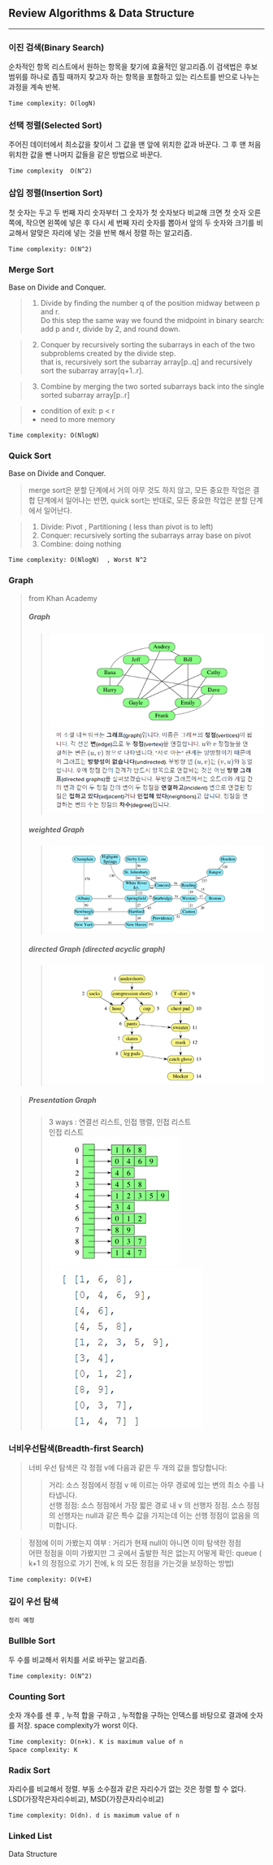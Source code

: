 ## Review Algorithms  & Data Structure  
___  

### 이진 검색(Binary Search)  
순차적인 항목 리스트에서 원하는 항목을 찾기에 효율적인 알고리즘.이 검색법은 후보 범위를 하나로 좁힐 때까지 찾고자 하는 항목을 포함하고 있는 리스트를 반으로 나누는 과정을 계속 반복.  

	Time complexity: O(logN)

### 선택 정렬(Selected Sort)  
주어진 데이터에서 최소값을 찾이서 그 값을 맨 앞에 위치한 값과 바꾼다. 그 후 맨 처음 위치한 값을 뺀 나머지 값들을 같은 방법으로 바꾼다.  

	Time complexity  O(N^2)	


### 삽입 정렬(Insertion Sort)
첫 숫자는 두고 두 번째 자리 숫자부터 그 숫자가 첫 숫자보다 비교해 크면 첫 숫자 오른쪽에, 작으면 왼쪽에 넣은 후 다시 세 번째 자리 숫자를 뽑아서 앞의 두 숫자와 크기를 비교해서 알맞은 자리에 넣는 것을 반복 해서 정렬 하는 알고리즘.  

	Time complexity: O(N^2)	


### Merge Sort
Base on Divide and Conquer.  
>	1. Divide by finding the number q of the position midway between p and r.  
>	   Do this step the same way we found the midpoint in binary search: add p and r, divide by 2, and round down.  

> 	2. Conquer by recursively sorting the subarrays in each of the two subproblems created by the divide step.  
>	   that is, recursively sort the subarray array[p..q] and recursively sort the subarray array[q+1..r].  

>	3. Combine by merging the two sorted subarrays back into the single sorted subarray array[p..r]  

>	- condition of exit: p < r  
>	- need to more memory  


	Time complexity: O(NlogN)  


### Quick Sort
Base on Divide and Conquer.
> merge sort은 분할 단계에서 거의 아무 것도 하지 않고, 모든 중요한 작업은 결합 단계에서 일어나는 반면, quick sort는 반대로, 모든 중요한 작업은 분할 단계에서 일어난다.

> 1. Divide: Pivot , Partitioning ( less than pivot is to left)  
> 2. Conquer: recursively sorting the subarrays array base on pivot  
> 3. Combine: doing nothing  

	Time complexity: O(NlogN)  , Worst N^2  

### Graph
> from Khan Academy
> ##### Graph
>> ![image#1](./img/graph.png)  
>> ![image#2](./img/explain.png)  
> ##### weighted Graph  
>> ![image#3](./img/weight_g.png)  
> ##### directed Graph (directed acyclic graph)
>> ![image#4](./img/directed.png)  

> ##### Presentation Graph
>> 3 ways : 연결선 리스트, 인접 행렬, 인접 리스트  
>> 인접 리스트  
>> ![image#5](./img/pre_graph.png) ![image#6](./img/pre_graph2.png)  

### 너비우선탐색(Breadth-first Search)
> 너비 우선 탐색은 각 정점 v에 다음과 같은 두 개의 값을 할당합니다:  
>> 거리: 소스 정점에서 정점 v 에 이르는 아무 경로에 있는 변의 최소 수를 나타냅니다.  
>> 선행 정점: 소스 정점에서 가장 짧은 경로 내 v 의 선행자 정점. 소스 정점의 선행자는 null과 같은 특수 값을 가지는데 이는 선행 정점이 없음을 의미합니다.  

> 정점에 이미 가봤는지 여부 : 거리가 현재 null이 아니면 이미 탐색한 정점  
> 어떤 정점을 이미 가봤지만 그 곳에서 출발한 적은 없는지 어떻게 확인: queue  ( k+1 의 정점으로 가기 전에, k 의 모든 정점을 가는것을 보장하는 방법)  

	Time complexity: O(V+E)

### 깊이 우선 탐색  

	정리 예정  


### Bullble Sort  
두 수를 비교해서 위치를 서로 바꾸는 알고리즘.  

	Time complexity: O(N^2)  

### Counting Sort  
숫자 개수를 센 후 , 누적 합을 구하고 , 누적합을 구하는 인덱스를 바탕으로  결과에 숫자를 저장. space complexity가 worst 이다.  

	Time complexity: O(n+k). K is maximum value of n  
	Space complexity: K  

### Radix Sort  
자리수를 비교해서 정렬. 부동 소수점과 같은 자리수가 없는 것은 정렬 할 수 없다.  
	LSD(가장작은자리수비교), MSD(가장큰자리수비교)  

	Time complexity: O(dn). d is maximum value of n  

### Linked List  
Data Structure 






